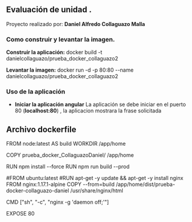 ## Evaluación de unidad .

Proyecto realizado por: **Daniel Alfredo Collaguazo Malla**

### Como construir y levantar la imagen.
**Construir la aplicación:** docker build -t danielcollaguazo/prueba_docker_collaguazo2

**Levantar la imagen:** docker run -d -p 80:80 --name danielcollaguazo/prueba_docker_collaguazo2

### Uso de la aplicación
- **Iniciar la aplicación angular**
La aplicación se debe iniciar en el puerto 80 (**localhost:80**) , la aplicacion mostrara la frase solicitada


## Archivo dockerfile
FROM node:latest AS build
WORKDIR /app/home

COPY prueba_docker_CollaguazoDaniel/ /app/home

RUN npm install --force
RUN npm run build --prod

#FROM ubuntu:latest
#RUN apt-get -y update && apt-get -y install nginx
FROM nginx:1.17.1-alpine
COPY --from=build /app/home/dist/prueba-docker-collaguazo-daniel /usr/share/nginx/html

 CMD ["sh", "-c", "nginx -g 'daemon off;'"]

EXPOSE 80
